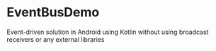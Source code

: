 # EventBusDemo
Event-driven solution in Android using Kotlin without using broadcast receivers or any external libraries
